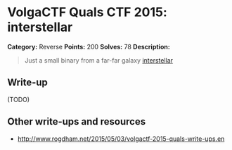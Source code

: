 # VolgaCTF Quals CTF 2015: interstellar

**Category:** Reverse
**Points:** 200
**Solves:** 78
**Description:**

> Just a small binary from a far-far galaxy
> [interstellar](http://files.2015.volgactf.ru/interstellar/interstellar)

## Write-up

(TODO)

## Other write-ups and resources

* <http://www.rogdham.net/2015/05/03/volgactf-2015-quals-write-ups.en>
